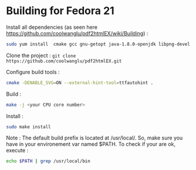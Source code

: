 # Building for Fedora 21 

Install all dependencies (as seen here https://github.com/coolwanglu/pdf2htmlEX/wiki/Building) : 
``` bash
sudo yum install  cmake gcc gnu-getopt java-1.8.0-openjdk libpng-devel fontforge-devel cairo-devel poppler-devel libspiro-devel freetype-devel  poppler-data libjpeg-turbo-devel git
```

Clone the project : 
``` git clone https://github.com/coolwanglu/pdf2htmlEX.git ```

Configure build tools :
``` bash
cmake -DENABLE_SVG=ON --external-hint-tool=ttfautohint .
```

Build : 
```bash
make -j <your CPU core number>
```

Install :
``` bash
sudo make install
```

Note : The default build prefix is located at /usr/local/. So, make sure you have in your environement var named $PATH. To check if your are ok, execute : 
```bash 
echo $PATH | grep /usr/local/bin
```